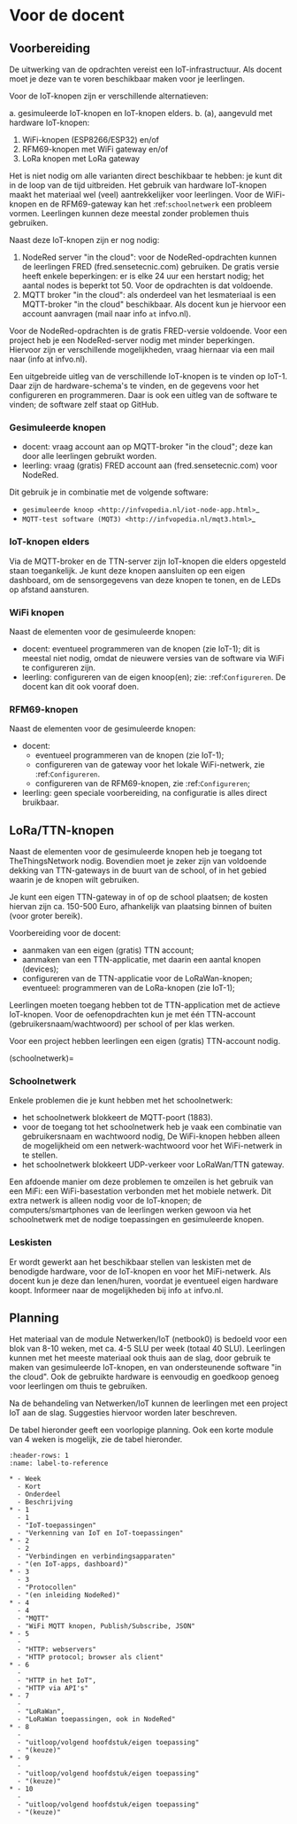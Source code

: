 # Voor de docent

## Voorbereiding

De uitwerking van de opdrachten vereist een IoT-infrastructuur.
Als docent moet je deze van te voren beschikbaar maken voor je leerlingen.

Voor de IoT-knopen zijn er verschillende alternatieven:

a. gesimuleerde IoT-knopen en IoT-knopen elders.
b. (a), aangevuld met hardware IoT-knopen:

   1. WiFi-knopen (ESP8266/ESP32) en/of
   2. RFM69-knopen met WiFi gateway en/of
   3. LoRa knopen met LoRa gateway


Het is niet nodig om alle varianten direct beschikbaar te hebben:
je kunt dit in de loop van de tijd uitbreiden.
Het gebruik van hardware IoT-knopen maakt het materiaal wel (veel) aantrekkelijker voor leerlingen.
Voor de WiFi-knopen en de RFM69-gateway kan het :ref:`schoolnetwerk` een probleem vormen.
Leerlingen kunnen deze meestal zonder problemen thuis gebruiken.

Naast deze IoT-knopen zijn er nog nodig:

1. NodeRed server "in the cloud":
   voor de NodeRed-opdrachten kunnen de leerlingen FRED (fred.sensetecnic.com) gebruiken.
   De gratis versie heeft enkele beperkingen: er is elke 24 uur een herstart nodig;
   het aantal nodes is beperkt tot 50.
   Voor de opdrachten is dat voldoende.
2. MQTT broker "in the cloud":
   als onderdeel van het lesmateriaal is een MQTT-broker "in the cloud" beschikbaar.
   Als docent kun je hiervoor een account aanvragen (mail naar info `at` infvo.nl).

Voor de NodeRed-opdrachten is de gratis FRED-versie voldoende.
Voor een project heb je een NodeRed-server nodig met minder beperkingen.
Hiervoor zijn er verschillende mogelijkheden, vraag hiernaar via een mail naar (info at infvo.nl).

Een uitgebreide uitleg van de verschillende IoT-knopen is te vinden op IoT-1.
Daar zijn de hardware-schema's te vinden, en de gegevens voor het configureren en programmeren.
Daar is ook een uitleg van de software te vinden; de software zelf staat op GitHub.

### Gesimuleerde knopen

* docent: vraag account aan op MQTT-broker "in the cloud"; deze kan door alle leerlingen gebruikt worden.
* leerling: vraag (gratis) FRED account aan (fred.sensetecnic.com) voor NodeRed.

Dit gebruik je in combinatie met de volgende software:

* `gesimuleerde knoop <http://infvopedia.nl/iot-node-app.html>`_
* `MQTT-test software (MQT3) <http://infvopedia.nl/mqt3.html>`_

### IoT-knopen elders

Via de MQTT-broker en de TTN-server zijn IoT-knopen die elders opgesteld staan toegankelijk.
Je kunt deze knopen aansluiten op een eigen dashboard,
om de sensorgegevens van deze knopen te tonen,
en de LEDs op afstand aansturen.

### WiFi knopen

Naast de elementen voor de gesimuleerde knopen:

* docent: eventueel programmeren van de knopen (zie IoT-1);
  dit is meestal niet nodig, omdat de nieuwere versies van de software
  via WiFi te configureren zijn.
* leerling: configureren van de eigen knoop(en); zie: :ref:`Configureren`.
  De docent kan dit ook vooraf doen.

### RFM69-knopen


Naast de elementen voor de gesimuleerde knopen:

* docent:
    * eventueel programmeren van de knopen (zie IoT-1);
    * configureren van de gateway voor het lokale WiFi-netwerk, zie :ref:`Configureren`.
    * configureren van de RFM69-knopen, zie :ref:`Configureren`;
* leerling: geen speciale voorbereiding, na configuratie is alles direct bruikbaar.

## LoRa/TTN-knopen

Naast de elementen voor de gesimuleerde knopen heb je toegang tot TheThingsNetwork nodig.
Bovendien moet je zeker zijn van voldoende dekking van TTN-gateways in de buurt van de school,
of in het gebied waarin je de knopen wilt gebruiken.

  Je kunt een eigen TTN-gateway in of op de school plaatsen; de kosten hiervan zijn ca. 150-500 Euro,
  afhankelijk van plaatsing binnen of buiten (voor groter bereik).

Voorbereiding voor de docent:

* aanmaken van een eigen (gratis) TTN account;
* aanmaken van een TTN-applicatie, met daarin een aantal knopen (devices);
* configureren van de TTN-applicatie voor de LoRaWan-knopen;
  eventueel: programmeren van de LoRa-knopen (zie IoT-1);

Leerlingen moeten toegang hebben tot de TTN-application met de actieve IoT-knopen.
Voor de oefenopdrachten kun je met één TTN-account (gebruikersnaam/wachtwoord) per school of per klas werken.

Voor een project hebben leerlingen een eigen (gratis) TTN-account nodig.

(schoolnetwerk)=
### Schoolnetwerk

Enkele problemen die je kunt hebben met het schoolnetwerk:

* het schoolnetwerk blokkeert de MQTT-poort (1883).
* voor de toegang tot het schoolnetwerk heb je vaak een combinatie van gebruikersnaam en wachtwoord nodig,
  De WiFi-knopen hebben alleen de mogelijkheid om een netwerk-wachtwoord voor het WiFi-netwerk in te stellen.
* het schoolnetwerk blokkeert UDP-verkeer voor LoRaWan/TTN gateway.

Een afdoende manier om deze problemen te omzeilen is het gebruik van een MiFi:
een WiFi-basestation verbonden met het mobiele netwerk.
Dit extra netwerk is alleen nodig voor de IoT-knopen;
de computers/smartphones van de leerlingen werken gewoon via het schoolnetwerk
met de nodige toepassingen en gesimuleerde knopen.

### Leskisten

Er wordt gewerkt aan het beschikbaar stellen van leskisten met de benodigde hardware,
voor de IoT-knopen en voor het MiFi-netwerk.
Als docent kun je deze dan lenen/huren, voordat je eventueel eigen hardware koopt.
Informeer naar de mogelijkheden bij info `at` infvo.nl.


## Planning

Het materiaal van de module Netwerken/IoT (netbook0) is bedoeld voor een blok van 8-10 weken,
met ca. 4-5 SLU per week (totaal 40 SLU).
Leerlingen kunnen met het meeste materiaal ook thuis aan de slag,
door gebruik te maken van gesimuleerde IoT-knopen,
en van ondersteunende software "in the cloud".
Ook de gebruikte hardware is eenvoudig en goedkoop genoeg voor leerlingen om thuis te gebruiken.

Na de behandeling van Netwerken/IoT kunnen de leerlingen met een project IoT aan de slag.
Suggesties hiervoor worden later beschreven.

De tabel hieronder geeft een voorlopige planning.
Ook een korte module van 4 weken is mogelijk, zie de tabel hieronder.


```{list-table} Planning IoT-0
:header-rows: 1
:name: label-to-reference

* - Week
  - Kort
  - Onderdeel
  - Beschrijving
* - 1
  - 1
  - "IoT-toepassingen"
  - "Verkenning van IoT en IoT-toepassingen"
* - 2
  - 2
  - "Verbindingen en verbindingsapparaten"
  - "(en IoT-apps, dashboard)"
* - 3
  - 3
  - "Protocollen"
  - "(en inleiding NodeRed)"
* - 4
  - 4
  - "MQTT"
  - "WiFi MQTT knopen, Publish/Subscribe, JSON"
* - 5
  - 
  - "HTTP: webservers"
  - "HTTP protocol; browser als client"
* - 6
  - 
  - "HTTP in het IoT", 
  - "HTTP via API's"
* - 7
  -  
  - "LoRaWan", 
  - "LoRaWan toepassingen, ook in NodeRed"
* - 8
  - 
  - "uitloop/volgend hoofdstuk/eigen toepassing"
  - "(keuze)"
* - 9
  - 
  - "uitloop/volgend hoofdstuk/eigen toepassing"
  - "(keuze)"
* - 10
  - 
  - "uitloop/volgend hoofdstuk/eigen toepassing"
  - "(keuze)"

```